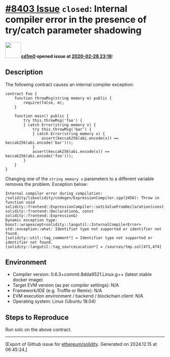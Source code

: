# [\#8403 Issue](https://github.com/ethereum/solidity/issues/8403) `closed`: Internal compiler error in the presence of try/catch parameter shadowing

#### <img src="https://avatars.githubusercontent.com/u/45853363?u=7f044c536ffec09346fa8b053f6f574d30294181&v=4" width="50">[cd1m0](https://github.com/cd1m0) opened issue at [2020-02-28 23:18](https://github.com/ethereum/solidity/issues/8403):

## Description

The following contract causes an internal compiler exception:

```solidity
contract Foo {
    function throwMsg(string memory m) public {
        require(false, m);
    }
    
    function main() public {
        try this.throwMsg('foo') {
        } catch Error(string memory x) {            
            try this.throwMsg('bar') {
            } catch Error(string memory x) {
                assert(keccak256(abi.encode(x)) == keccak256(abi.encode('bar')));
            }
            assert(keccak256(abi.encode(x)) == keccak256(abi.encode('foo')));
        }
    }
}
```

Changing one of the `string memory x` parameters to a different variable removes the problem. Exception below:

```
Internal compiler error during compilation:
/solidity/libsolidity/codegen/ExpressionCompiler.cpp(2456): Throw in function void solidity::frontend::ExpressionCompiler::setLValueFromDeclaration(const solidity::frontend::Declaration&, const solidity::frontend::Expression&)
Dynamic exception type: boost::wrapexcept<solidity::langutil::InternalCompilerError>
std::exception::what: Identifier type not supported or identifier not found.
[solidity::util::tag_comment*] = Identifier type not supported or identifier not found.
[solidity::langutil::tag_sourceLocation*] = /sources/tmp.sol[473,474]
```

## Environment

- Compiler version: 0.6.3+commit.8dda9521.Linux.g++ (latest stable docker image)
- Target EVM version (as per compiler settings): N/A
- Framework/IDE (e.g. Truffle or Remix): N/A
- EVM execution environment / backend / blockchain client: N/A
- Operating system: Linux (Ubuntu 18.04)

## Steps to Reproduce

Run solc on the above contract.




-------------------------------------------------------------------------------



[Export of Github issue for [ethereum/solidity](https://github.com/ethereum/solidity). Generated on 2024.12.15 at 06:45:24.]
